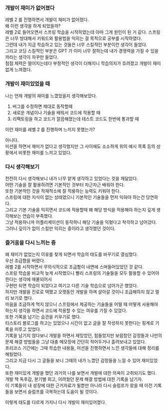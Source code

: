 ### 개발이 재미가 없어졌다

레벨 2 를 진행하면서 개발이 재미가 없어졌다.    
왜 이런 생각을 하게 되었을까?   
레벨 2로 들어오면서 스프링 학습을 시작하였는데 아마 그게 원인이 된 거 같다.
스프링은 너무 방대해서 키워드와 활용법을 익히는 걸 목적으로 공부를 시작하였다.   
그런데 내가 지금 학습하고 있는 것들은 너무 스킬적인 부분이란 생각이 들었다.   
그리고 코딩 스킬적인 부분은 GPT 가 이미 너무 잘하는데 내가 경쟁력을 가질 수 있을까라는 생각이 자꾸만 들었다.    
점점 체력은 떨어지는데다 부정적인 생각이 더해지니 학습의지가 흐려졌고 개발이 재미없게 느껴졌다.    

### 개발이 재미있었을 때

나는 언제 개발의 재미를 느꼈었을지 생각해보았다.

1. 버그를 수정하면 제대로 동작할때
2. 새로운 개념이나 기술을 배워서 코드에 적용할 때
3. 리팩토링을 하고 코드가 깔끔해졌는데 테스트 코드도 한번에 통과할 때

이런 재미를 레벨 2 를 진행하며 느끼지 못했는가?

아니다.   
미션을 하면서 재미가 없다고 생각했지만 그 사이에도 소소하게 위의 예시 목록 등의 상황에서 비롯한 재미를 느끼고 있었다.

### 다시 생각해보기

천천히 다시 생각해보니 내가 너무 얕게 생각하고 있었다는 것을 깨달았다.   
어떤 기술을 잘 활용하려면 기본적인 것부터 차근차근 배워야 한다.   
또한 기본적인 것을 적재적소에 잘 적용하는 능력도 키워야 한다.   
스프링에 대한 지식이 없는 상태였으니 기본적인 기술들을 먼저 익혀야 하는건 당연하다.   
그리고 기본 기술을 익히면서 코드에 적용할때 왜 해당 방식을 적용해야 하는지 깊게 생각해보는 연습이 부족했다.   
그냥 적용하니까 어플리케이션이 동작하니 해당 기술을 익혔다고 착각하고 넘어갔다.   
그러니 깊이가 없이 스킬만 익히는 중이라고 생각했던 것이다.    

### 즐거움을 다시 느끼는 중

왜 재미가 없었는지 이유를 찾게 되면서 학습의 태도를 바꾸기로 결심했다.   
우선 조급함을 버렸다.    
레벨 2를 시작하면서 무의식적으로 조급함이 내면에 스며들어있었던 것 같다.   
스프링 학습을 비교적 늦게 시작했으니 빨리 스프링의 기술들을 모두 활용할 수 있어야 한다는 생각에 매몰되어서    
구현만 되면 학습이 되었다고 여기고 다른 기술 학습으로 넘어가곤 했었다.   
하지만 개발을 진로로 택했고 오랫동안 개발을 하며 살아갈 것이니 조급해하지 않고 멀리 보기로 했다.    
마음을 조급하게 먹지 않으니 스프링에서 제공하는 기술들을 어떨 때 어떻게 사용해야 하는지 생각을 하면서 코드에 적용할 수 있는 여유를 가질 수 있었다.   
또한 기록을 남기는 습관을 키우기로 했다.   
티스토리 블로그를 하고는 있었으나 시간이 없고 글을 잘 작성하지 못한다는 핑계로 기록을 미루고 있었다.   
기록을 남기지 않다보니 개발을 하면서 재밌었던, 힘들었지만 보람찼던 감정들과 나만의 문제 해결 방법들을 그냥 대충 메모장에 간단히 적어두거나 흘려보내고 있었다.   
프리코스 기간에는 그때 학습한 내용들, 미션을 진행하면서 느낀 생각들에 대해 정리를 해뒀었다.   
그리고 지금 다시 그 글들을 보니 그때의 내가 느꼈던 감정들을 느낄 수 있어 재미있었다.   
또한 재미있게 개발을 했던 과거의 나를 보면서 개발에 대한 의욕이 고취되기도 했다.   
개발 책 독후감, 분기별 회고, 어려웠던 문제 해결 방법에 대한 기록을 남기자.   
이 기록들이 내 성장에 대한 근거자료가 될뿐만 아니라 다시 슬럼프가 왔을 때 이전 기록들을 보면서 슬럼프를 극복하는데 도움이 될 것이다.

이렇게 태도를 다르게 가지니 다시 개발이 재미있어졌다. 
